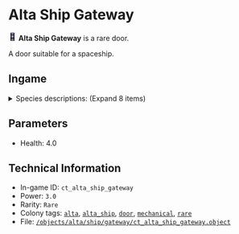 # Alta Ship Gateway

<img src="https://raw.githubusercontent.com/Ceterai/Enternia/main/objects/alta/ship/gateway/icon.png" alt="Alta Ship Gateway icon" loading="lazy" height="16px" width="auto" /> **Alta Ship Gateway** is a rare door.

A door suitable for a spaceship.

## Ingame

<details markdown="1"><summary>Species descriptions: (Expand 8 items)</summary>

- Alta: A reinforced ship airtight gateway. Very sturdy.
- Apex: Doors like this are common on ships.
- Avian: A spaceship door.
- Floran: Ssspaceship door.
- Glitch: Informed. A standard ship door.
- Human: A spaceship door.
- Hylotl: A basic ship door.
- Novakid: A door, the type you'd find on a ship.

</details>

## Parameters

- Health: 4.0

## Technical Information

- In-game ID: `ct_alta_ship_gateway`
- Power: `3.0`
- Rarity: `Rare`
- Colony tags: [`alta`](https://ceterai.github.io/MyEnternia/Wiki/Tags/Alta), [`alta_ship`](https://ceterai.github.io/MyEnternia/Wiki/Tags/AltaShip), [`door`](https://ceterai.github.io/MyEnternia/Wiki/Tags/Door), [`mechanical`](https://ceterai.github.io/MyEnternia/Wiki/Tags/Mechanical), [`rare`](https://ceterai.github.io/MyEnternia/Wiki/Tags/Rare)
- File: [`/objects/alta/ship/gateway/ct_alta_ship_gateway.object`](https://github.com/Ceterai/Enternia/blob/main/objects/alta/ship/gateway/ct_alta_ship_gateway.object)
